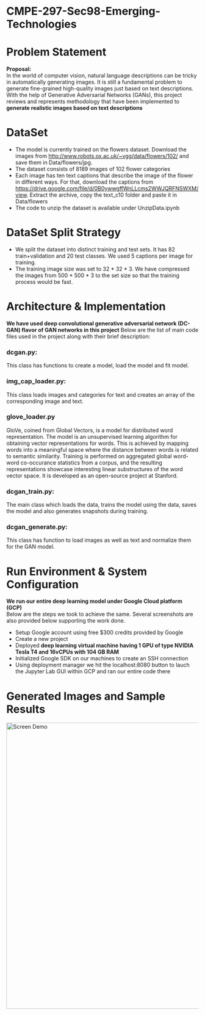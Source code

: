 # CMPE-297-Sec98-Emerging-Technologies

# Problem Statement
<b>Proposal: <br></b>
In the world of computer vision, natural language descriptions can be tricky in automatically generating images. It is still a fundamental problem to generate fine-grained high-quality images just based on text descriptions. With the help of Generative Adversarial Networks (GANs), this project reviews and represents  methodology that have been implemented to <b>generate realistic images based on text descriptions</b>

# DataSet

*   The model is currently trained on the flowers dataset. Download the images from http://www.robots.ox.ac.uk/~vgg/data/flowers/102/ and save them in Data/flowers/jpg. 
*   The dataset consists of 8189 images of 102 flower categories
*   Each image has ten text captions that describe the image of the flower in different ways. For that, download the captions from https://drive.google.com/file/d/0B0ywwgffWnLLcms2WWJQRFNSWXM/view. Extract the archive, copy the text_c10 folder and paste it in Data/flowers
*   The code to unzip the dataset is available under UnzipData.ipynb

# DataSet Split Strategy
*   We split the dataset into distinct training and test sets. It has 82 train+validation and 20 test classes. We used 5 captions per image for training. 
*   The training image size was set to 32 * 32 * 3. We have compressed the images from 500 * 500 * 3 to the set size so that the training process would be fast.

# Architecture & Implementation
<b>We have used deep convolutional generative adversarial network (DC-GAN) flavor of GAN networks in this project</b> Below are the list of main code files used in the project along with their brief description:
### dcgan.py:
This class has functions to create a model, load the model and fit model.
### img_cap_loader.py:
This class loads images and categories for text and creates an array of the corresponding image and text.
### glove_loader.py
GloVe, coined from Global Vectors, is a model for distributed word representation. The model is an unsupervised learning algorithm for obtaining vector representations for words. This is achieved by mapping words into a meaningful space where the distance between words is related to semantic similarity. Training is performed on aggregated global word-word co-occurance statistics from a corpus, and the resulting representations showcase interesting linear substructures of the word vector space. It is developed as an open-source project at Stanford.
### dcgan_train.py:
The main class which loads the data, trains the model using the data, saves the model and also generates snapshots during training.
### dcgan_generate.py:
This class has function to load images as well as text and normalize them for the GAN model.

# Run Environment & System Configuration

<b>We run our entire deep learning model under Google Cloud platform (GCP)</b><br> Below are the steps we took to achieve the same. Several screenshots are also provided below supporting the work done.
*   Setup Google account using free $300 credits provided by Google
*   Create a new project
*   Deployed <b>deep learning virtual machine having 1 GPU of type NVIDIA Tesla T4 and 16vCPUs with 104 GB RAM</b>
*   Initialized Google SDK on our machines to create an SSH connection
*   Using deployment manager we hit the localhost:8080 button to lauch the Jupyter Lab GUI within GCP and ran our entire code there

# Generated Images and Sample Results

<img src="https://imgur.com/uYFxSnA.png" alt="Screen Demo" width="750" />
